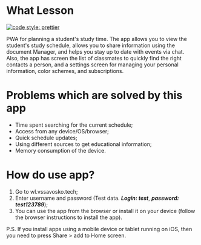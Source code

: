 # What Lesson
[![code style: prettier](https://img.shields.io/badge/code_style-prettier-ff69b4.svg?style=flat-square)](https://github.com/prettier/prettier)

PWA for planning a student's study time. The app allows you to view the student's study schedule, allows you to share information using the document Manager, and helps you stay up to date with events via chat. Also, the app has screen the list of classmates to quickly find the right contacts a person, and a settings screen for managing your personal information, color schemes, and subscriptions.

# Problems which are solved by this app
* Time spent searching for the current schedule;
* Access from any device/OS/browser;
* Quick schedule updates;
* Using different sources to get educational information;
* Memory consumption of the device.

# How do use app?
1. Go to wl.vssavosko.tech;
2. Enter username and password (Test data. ***Login: test***, ***password: test123789***);
3. You can use the app from the browser or install it on your device (follow the browser instructions to install the app).

P.S. If you install apps using a mobile device or tablet running on iOS, then you need to press Share > add to Home screen.
